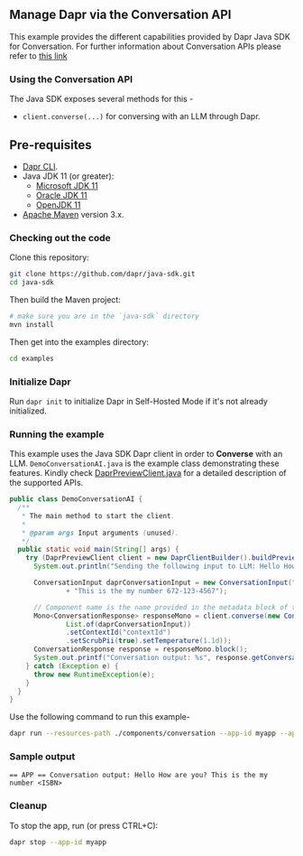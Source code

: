 ## Manage Dapr via the Conversation API

This example provides the different capabilities provided by Dapr Java SDK for Conversation. For further information about Conversation APIs please refer to [this link](https://docs.dapr.io/developing-applications/building-blocks/conversation/conversation-overview/)

### Using the Conversation API

The Java SDK exposes several methods for this -
* `client.converse(...)` for conversing with an LLM through Dapr.

## Pre-requisites

* [Dapr CLI](https://docs.dapr.io/getting-started/install-dapr-cli/).
* Java JDK 11 (or greater):
    * [Microsoft JDK 11](https://docs.microsoft.com/en-us/java/openjdk/download#openjdk-11)
    * [Oracle JDK 11](https://www.oracle.com/technetwork/java/javase/downloads/index.html#JDK11)
    * [OpenJDK 11](https://jdk.java.net/11/)
* [Apache Maven](https://maven.apache.org/install.html) version 3.x.

### Checking out the code

Clone this repository:

```sh
git clone https://github.com/dapr/java-sdk.git
cd java-sdk
```

Then build the Maven project:

```sh
# make sure you are in the `java-sdk` directory
mvn install
```

Then get into the examples directory:

```sh
cd examples
```

### Initialize Dapr

Run `dapr init` to initialize Dapr in Self-Hosted Mode if it's not already initialized.

### Running the example

This example uses the Java SDK Dapr client in order to **Converse** with an LLM.
`DemoConversationAI.java` is the example class demonstrating these features.
Kindly check [DaprPreviewClient.java](https://github.com/dapr/java-sdk/blob/master/sdk/src/main/java/io/dapr/client/DaprPreviewClient.java) for a detailed description of the supported APIs.

```java
public class DemoConversationAI {
  /**
   * The main method to start the client.
   *
   * @param args Input arguments (unused).
   */
  public static void main(String[] args) {
    try (DaprPreviewClient client = new DaprClientBuilder().buildPreviewClient()) {
      System.out.println("Sending the following input to LLM: Hello How are you? This is the my number 672-123-4567");

      ConversationInput daprConversationInput = new ConversationInput("Hello How are you? "
              + "This is the my number 672-123-4567");

      // Component name is the name provided in the metadata block of the conversation.yaml file.
      Mono<ConversationResponse> responseMono = client.converse(new ConversationRequest("echo",
              List.of(daprConversationInput))
              .setContextId("contextId")
              .setScrubPii(true).setTemperature(1.1d));
      ConversationResponse response = responseMono.block();
      System.out.printf("Conversation output: %s", response.getConversationOutpus().get(0).getResult());
    } catch (Exception e) {
      throw new RuntimeException(e);
    }
  }
}
```

Use the following command to run this example-

<!-- STEP
name: Run Demo Conversation Client example
expected_stdout_lines:
  - "== APP == Conversation output: Hello How are you? This is the my number <ISBN>"
background: true
output_match_mode: substring
sleep: 10
-->

```bash
dapr run --resources-path ./components/conversation --app-id myapp --app-port 8080 --dapr-http-port 3500 --dapr-grpc-port 51439  --log-level debug -- java -jar target/dapr-java-sdk-examples-exec.jar io.dapr.examples.conversation.DemoConversationAI
```

<!-- END_STEP -->

### Sample output
```
== APP == Conversation output: Hello How are you? This is the my number <ISBN>
```
### Cleanup

To stop the app, run (or press CTRL+C):

<!-- STEP

name: Cleanup
-->

```bash
dapr stop --app-id myapp
```

<!-- END_STEP -->

